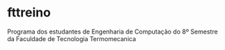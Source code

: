# fttreino
Programa dos estudantes de Engenharia de Computação do 8º Semestre da Faculdade de Tecnologia Termomecanica
